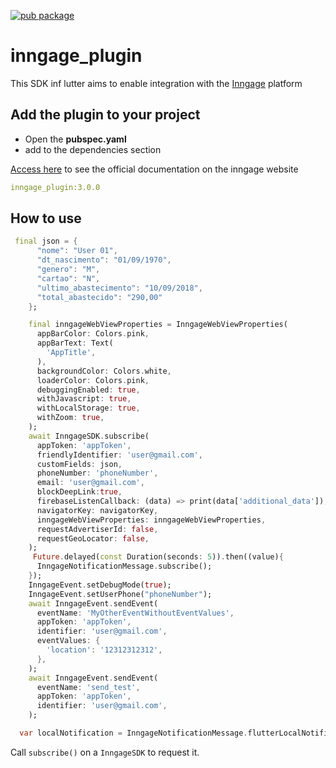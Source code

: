 [![pub package](https://img.shields.io/pub/v/permission_handler.svg)](https://pub.dev/packages/inngage_plugin) 

# inngage_plugin

This SDK inf lutter aims to enable integration with the [Inngage](https://www.inngage.com.br)  platform

## Add the plugin to your project

* Open the **pubspec.yaml**
* add to the dependencies section


[Access here](https://inngage.readme.io/v1.0/docs/integração-flutter) to see the official documentation on the inngage website

```yaml
inngage_plugin:3.0.0
```


## How to use

```dart
 final json = {
      "nome": "User 01",
      "dt_nascimento": "01/09/1970",
      "genero": "M",
      "cartao": "N",
      "ultimo_abastecimento": "10/09/2018",
      "total_abastecido": "290,00"
    };

    final inngageWebViewProperties = InngageWebViewProperties(
      appBarColor: Colors.pink,
      appBarText: Text(
        'AppTitle',
      ),
      backgroundColor: Colors.white,
      loaderColor: Colors.pink,
      debuggingEnabled: true,
      withJavascript: true,
      withLocalStorage: true,
      withZoom: true,
    );
    await InngageSDK.subscribe(
      appToken: 'appToken',
      friendlyIdentifier: 'user@gmail.com',
      customFields: json,
      phoneNumber: 'phoneNumber',
      email: 'user@gmail.com',
      blockDeepLink:true,
      firebaseListenCallback: (data) => print(data['additional_data']),
      navigatorKey: navigatorKey,
      inngageWebViewProperties: inngageWebViewProperties,
      requestAdvertiserId: false,
      requestGeoLocator: false,
    );
     Future.delayed(const Duration(seconds: 5)).then((value){
      InngageNotificationMessage.subscribe();
    });
    InngageEvent.setDebugMode(true);
    InngageEvent.setUserPhone("phoneNumber");
    await InngageEvent.sendEvent(
      eventName: 'MyOtherEventWithoutEventValues',
      appToken: 'appToken',
      identifier: 'user@gmail.com',
      eventValues: {
        'location': '12312312312',
      },
    );
    await InngageEvent.sendEvent(
      eventName: 'send_test',
      appToken: 'appToken',
      identifier: 'user@gmail.com',
    );

  var localNotification = InngageNotificationMessage.flutterLocalNotificationsPlugin;
```

Call `subscribe()` on a `InngageSDK` to request it.
